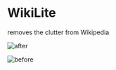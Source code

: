 # WikiLite

removes the clutter from Wikipedia

![after](https://raw.githubusercontent.com/max-pub/WikiLite/master/screenshots/after.png)

![before](https://raw.githubusercontent.com/max-pub/WikiLite/master/screenshots/before.png)
